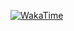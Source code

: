 [![WakaTime](https://wakatime.com/share/@PonomareVlad/3d7cd3ed-5dcd-417a-88aa-1a70b0786396.svg)](https://wakatime.com/@PonomareVlad)
